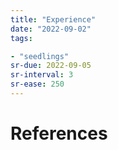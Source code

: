 ```yaml
---
title: "Experience"
date: "2022-09-02"
tags:

- "seedlings"
sr-due: 2022-09-05
sr-interval: 3
sr-ease: 250
---
```




# References